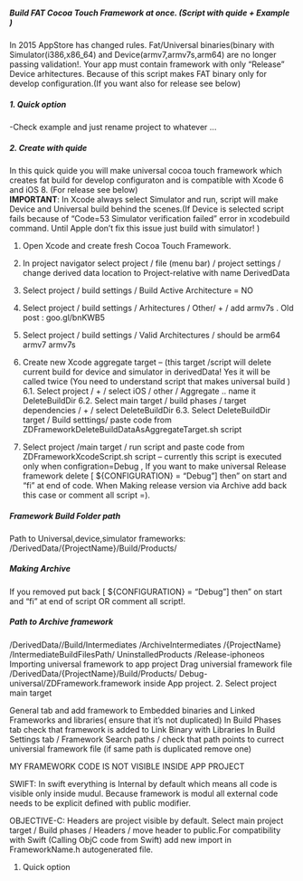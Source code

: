 <h5>Build FAT Cocoa Touch Framework at once. (Script with quide + Example )</h5>

In 2015 AppStore has changed rules. Fat/Universal binaries(binary with Simulator(i386,x86_64) and Device(armv7,armv7s,arm64) are no longer passing validation!. Your app must contain framework with only “Release” Device arhitectures.
Because of this script makes FAT binary only for develop configuration.(If you want also for release see below)




<h5>1. Quick option </h5>
 -Check example and just rename project to whatever ...


<h5>2. Create with quide </h5>
In this quick quide you will make universal cocoa touch framework which creates fat build for develop configuraton and is compatible with Xcode 6 and iOS 8. (For release see below)</br>
<b>IMPORTANT</b>: In Xcode always select Simulator and run, script will make Device and Universal build behind the scenes.(If Device is selected script fails because of “Code=53 Simulator verification failed” error in xcodebuild command. Until Apple don’t fix this issue just build with simulator! )

1. Open Xcode and create fresh Cocoa Touch Framework.
2. In project navigator select project / file (menu bar) / project settings / change derived data location to Project-relative with name DerivedData
3. Select project / build settings / Build Active Architecture = NO
4. Select project / build settings / Arhitectures / Other/ + / add armv7s . Old post : goo.gl/bnKWB5
5. Select project / build settings / Valid Architectures / should be arm64 armv7 armv7s
6. Create new Xcode aggregate target – (this target /script will delete current build for device and simulator in derivedData! Yes it will be called twice (You need to understand script that makes universal build )
  6.1. Select project / + / select iOS / other / Aggregate .. name it DeleteBuildDir
  6.2. Select main target / build phases / target dependencies / + / select DeleteBuildDir
  6.3. Select DeleteBuildDir target / Build setttings/ paste code from ZDFrameworkDeleteBuildDataAsAggregateTarget.sh script

7. Select project /main target / run script and paste code from ZDFrameworkXcodeScript.sh script – currently this script is executed only when configration=Debug , If you want to make universal Release framework delete [ ${CONFIGURATION} = “Debug”] then” on start and “fi” at end of code. When Making release version via Archive add back this case or comment all script =).

<h5>Framework Build Folder path</h5> Path to Universal,device,simulator frameworks: /DerivedData/{ProjectName}/Build/Products/

<h5>Making Archive</h5> If you removed put back [ ${CONFIGURATION} = “Debug”] then” on start and “fi” at end of script OR comment all script!.

<h5>Path to Archive framework</h5> /DerivedData//Build/Intermediates /ArchiveIntermediates /{ProjectName} /IntermediateBuildFilesPath/ UninstalledProducts /Release-iphoneos

</h5>Importing universal framework to app project </h5> Drag universial framework file /DerivedData/{ProjectName}/Build/Products/ Debug-universal/ZDFramework.framework inside App project. 2. Select project main target

General tab and add framework to Embedded binaries and Linked Frameworks and libraries( ensure that it’s not duplicated) In Build Phases tab check that framework is added to Link Binary with Libraries In Build Settings tab / Framework Search paths / check that path points to currect universial framework file (if same path is duplicated remove one)

MY FRAMEWORK CODE IS NOT VISIBLE INSIDE APP PROJECT

SWIFT: In swift everything is Internal by default which means all code is visible only inside mudul. Because framework is modul all external code needs to be explicit defined with public modifier.

OBJECTIVE-C: Headers are project visible by default. Select main project target / Build phases / Headers / move header to public.For compatibility with Swift (Calling ObjC code from Swift) add new import in FrameworkName.h autogenerated file.
1. Quick option
